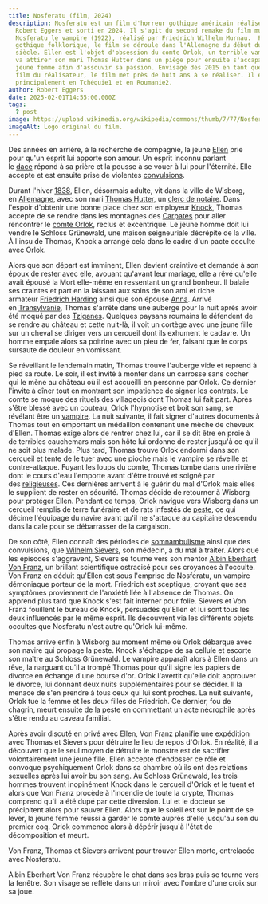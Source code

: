 ```yaml
---
title: Nosferatu (film, 2024)
description: Nosferatu est un film d'horreur gothique américain réalisé par
  Robert Eggers et sorti en 2024. Il s'agit du second remake du film muet
  Nosferatu le vampire (1922), réalisé par Friedrich Wilhelm Murnau.  Fable
  gothique folklorique, le film se déroule dans l'Allemagne du début du XIXe
  siècle. Ellen est l'objet d'obsession du comte Orlok, un terrible vampire, qui
  va attirer son mari Thomas Hutter dans un piège pour ensuite s'accaparer la
  jeune femme afin d'assouvir sa passion. Envisagé dès 2015 en tant que second
  film du réalisateur, le film met près de huit ans à se réaliser. Il est tourné
  principalement en Tchéquie1 et en Roumanie2.
author: Robert Eggers
date: 2025-02-01T14:55:00.000Z
tags:
  ? post
image: https://upload.wikimedia.org/wikipedia/commons/thumb/7/77/Nosferatu2024.png/1280px-Nosferatu2024.png
imageAlt: Logo original du film.
---
```

Des années en arrière, à la recherche de compagnie, la jeune [Ellen](https://fr.wikipedia.org/wiki/Mina_Harker) prie pour qu'un esprit lui apporte son amour. Un esprit inconnu parlant le [dace](https://fr.wikipedia.org/wiki/Dace) répond à sa prière et la pousse à se vouer à lui pour l'éternité. Elle accepte et est ensuite prise de violentes [convulsions](https://fr.wikipedia.org/wiki/Convulsions).

Durant l'hiver [1838](https://fr.wikipedia.org/wiki/1838), Ellen, désormais adulte, vit dans la ville de Wisborg, en [Allemagne](https://fr.wikipedia.org/wiki/Allemagne), avec son mari [Thomas Hutter](https://fr.wikipedia.org/wiki/Jonathan_Harker), un [clerc de notaire](https://fr.wikipedia.org/wiki/Clerc_de_notaire). Dans l'espoir d'obtenir une bonne place chez son employeur [Knock](https://fr.wikipedia.org/wiki/R._M._Renfield), Thomas accepte de se rendre dans les montagnes des [Carpates](https://fr.wikipedia.org/wiki/Carpates) pour aller rencontrer le [comte Orlok](https://fr.wikipedia.org/wiki/Comte_Orlock), reclus et excentrique. Le jeune homme doit lui vendre le Schloss Grünewald, une maison seigneuriale décrépite de la ville. À l'insu de Thomas, Knock a arrangé cela dans le cadre d'un pacte occulte avec Orlok.

Alors que son départ est imminent, Ellen devient craintive et demande à son époux de rester avec elle, avouant qu'avant leur mariage, elle a rêvé qu'elle avait épousé la Mort elle-même en ressentant un grand bonheur. Il balaie ses craintes et part en la laissant aux soins de son ami et riche armateur [Friedrich Harding](https://fr.wikipedia.org/wiki/Arthur_Holmwood) ainsi que son épouse [Anna](https://fr.wikipedia.org/wiki/Lucy_Westenra). Arrivé en [Transylvanie](https://fr.wikipedia.org/wiki/Transylvanie_(r%C3%A9gion)), Thomas s'arrête dans une auberge pour la nuit après avoir été moqué par des [Tziganes](https://fr.wikipedia.org/wiki/Tziganes). Quelques paysans roumains le défendent de se rendre au château et cette nuit-là, il voit un cortège avec une jeune fille sur un cheval se diriger vers un cercueil dont ils exhument le cadavre. Un homme empale alors sa poitrine avec un pieu de fer, faisant que le corps sursaute de douleur en vomissant.

Se réveillant le lendemain matin, Thomas trouve l'auberge vide et reprend à pied sa route. Le soir, il est invité à monter dans un carrosse sans cocher qui le mène au château où il est accueilli en personne par Orlok. Ce dernier l'invite à dîner tout en montrant son impatience de signer les contrats. Le comte se moque des rituels des villageois dont Thomas lui fait part. Après s'être blessé avec un couteau, Orlok l'hypnotise et boit son sang, se révélant être un [vampire](https://fr.wikipedia.org/wiki/Vampire). La nuit suivante, il fait signer d'autres documents à Thomas tout en emportant un médaillon contenant une mèche de cheveux d'Ellen. Thomas exige alors de rentrer chez lui, car il se dit être en proie à de terribles cauchemars mais son hôte lui ordonne de rester jusqu'à ce qu'il ne soit plus malade. Plus tard, Thomas trouve Orlok endormi dans son cercueil et tente de le tuer avec une pioche mais le vampire se réveille et contre-attaque. Fuyant les loups du comte, Thomas tombe dans une rivière dont le cours d'eau l'emporte avant d'être trouvé et soigné par des [religieuses](https://fr.wikipedia.org/wiki/Religieuse). Ces dernières arrivent à le guérir du mal d'Orlok mais elles le supplient de rester en sécurité. Thomas décide de retourner à Wisborg pour protéger Ellen. Pendant ce temps, Orlok navigue vers Wisborg dans un cercueil remplis de terre funéraire et de rats infestés de [peste](https://fr.wikipedia.org/wiki/Peste), ce qui décime l'équipage du navire avant qu'il ne s'attaque au capitaine descendu dans la cale pour se débarrasser de la cargaison.

De son côté, Ellen connaît des périodes de [somnambulisme](https://fr.wikipedia.org/wiki/Somnambulisme) ainsi que des convulsions, que [Wilhelm Sievers](https://fr.wikipedia.org/wiki/John_Seward), son médecin, a du mal à traiter. Alors que les épisodes s'aggravent, Sievers se tourne vers son mentor [Albin Eberhart Von Franz](https://fr.wikipedia.org/wiki/Abraham_Van_Helsing), un brillant scientifique ostracisé pour ses croyances à l'occulte. Von Franz en déduit qu'Ellen est sous l'emprise de Nosferatu, un vampire démoniaque porteur de la mort. Friedrich est sceptique, croyant que ses symptômes proviennent de l'anxiété liée à l'absence de Thomas. On apprend plus tard que Knock s'est fait interner pour folie. Sievers et Von Franz fouillent le bureau de Knock, persuadés qu'Ellen et lui sont tous les deux influencés par le même esprit. Ils découvrent via les différents objets occultes que Nosferatu n'est autre qu'Orlok lui-même.

Thomas arrive enfin à Wisborg au moment même où Orlok débarque avec son navire qui propage la peste. Knock s'échappe de sa cellule et escorte son maître au Schloss Grünewald. Le vampire apparaît alors à Ellen dans un rêve, la narguant qu'il a trompé Thomas pour qu'il signe les papiers de divorce en échange d'une bourse d'or. Orlok l'avertit qu'elle doit approuver le divorce, lui donnant deux nuits supplémentaires pour se décider. Il la menace de s'en prendre à tous ceux qui lui sont proches. La nuit suivante, Orlok tue la femme et les deux filles de Friedrich. Ce dernier, fou de chagrin, meurt ensuite de la peste en commettant un acte [nécrophile](https://fr.wikipedia.org/wiki/N%C3%A9crophilie) après s'être rendu au caveau familial.

Après avoir discuté en privé avec Ellen, Von Franz planifie une expédition avec Thomas et Sievers pour détruire le lieu de repos d'Orlok. En réalité, il a découvert que le seul moyen de détruire le monstre est de sacrifier volontairement une jeune fille. Ellen accepte d'endosser ce rôle et convoque psychiquement Orlok dans sa chambre où ils ont des relations sexuelles après lui avoir bu son sang. Au Schloss Grünewald, les trois hommes trouvent inopinément Knock dans le cercueil d'Orlok et le tuent et alors que Von Franz procède à l'incendie de toute la crypte, Thomas comprend qu'il a été dupé par cette diversion. Lui et le docteur se précipitent alors pour sauver Ellen. Alors que le soleil est sur le point de se lever, la jeune femme réussi à garder le comte auprès d'elle jusqu'au son du premier coq. Orlok commence alors à dépérir jusqu'à l'état de décomposition et meurt.

Von Franz, Thomas et Sievers arrivent pour trouver Ellen morte, entrelacée avec Nosferatu.

Albin Eberhart Von Franz récupère le chat dans ses bras puis se tourne vers la fenêtre. Son visage se reflète dans un miroir avec l'ombre d'une croix sur sa joue.
